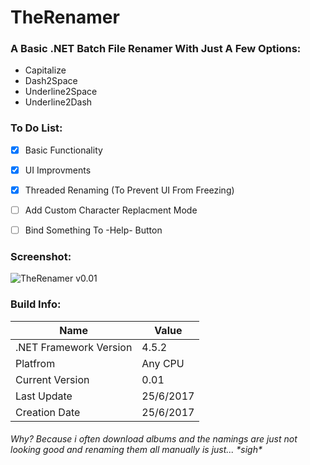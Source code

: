 # TheRenamer

### A Basic .NET Batch File Renamer With Just A Few Options:
* Capitalize
* Dash2Space
* Underline2Space
* Underline2Dash




### To Do List:
- [X] Basic Functionality
- [X] UI Improvments
- [X] Threaded Renaming (To Prevent UI From Freezing)
- [ ] Add Custom Character Replacment Mode
- [ ] Bind Something To -Help- Button



### Screenshot:

![TheRenamer v0.01](https://github.com/thebitbrine/TheRenamer/blob/master/Screenshots/TheRenamer_v0.01.JPG)




### Build Info:
Name | Value
------------ | -------------
.NET Framework Version | 4.5.2
Platfrom | Any CPU
Current Version | 0.01
Last Update | 25/6/2017
Creation Date | 25/6/2017



###### Why? Because i often download albums and the namings are just not looking good and renaming them all manually is just... \*sigh\*
